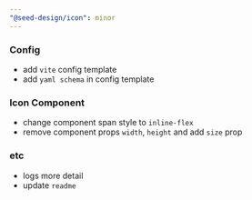 ```yaml
---
"@seed-design/icon": minor
---
```


### Config

- add `vite` config template
- add `yaml schema` in config template

### Icon Component

- change component span style to `inline-flex`
- remove component props `width`, `height` and add `size` prop

### etc

- logs more detail
- update `readme`
